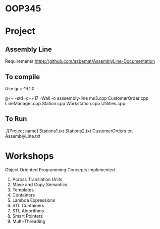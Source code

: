 # OOP345

# Project 
## Assembly Line 

Requirements
https://github.com/azbemat/AssemblyLine-Documentation

## To compile
Use gcc ^9.1.0

g++ -std=c++17 -Wall -o asssembly-line ms3.cpp CustomerOrder.cpp LineManager.cpp Station.cpp Workstation.cpp Utilities.cpp

## To Run
./[Project name] Stations1.txt Stations2.txt CustomerOrders.txt AssemblyLine.txt

# Workshops

Object Oriented Programming Concepts implemented

1. Across Translation Units
2. Move and Copy Semantics
3. Templates
4. Containers
5. Lambda Expressions
6. STL Containers
7. STL Algorithms
8. Smart Pointers
9. Multi-Threading
